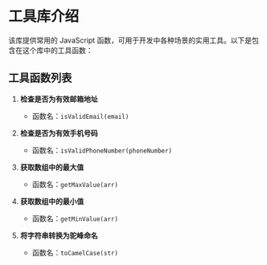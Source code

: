 # 工具库介绍

该库提供常用的 JavaScript 函数，可用于开发中各种场景的实用工具。以下是包含在这个库中的工具函数：

## 工具函数列表

1. **检查是否为有效邮箱地址**
   - 函数名：`isValidEmail(email)`

2. **检查是否为有效手机号码**
   - 函数名：`isValidPhoneNumber(phoneNumber)`

3. **获取数组中的最大值**
   - 函数名：`getMaxValue(arr)`

4. **获取数组中的最小值**
   - 函数名：`getMinValue(arr)`

5. **将字符串转换为驼峰命名**
   - 函数名：`toCamelCase(str)`
